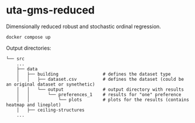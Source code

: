 # uta-gms-reduced

Dimensionally reduced robust and stochastic ordinal regression.

```
docker compose up
```

Output directories:
```
└── src
    ...
    ├── data
    │   ├── building                 # defines the dataset type
    │   │   ├── dataset.csv          # defines the dataset (could be an original dataset or synethetic)
    │   │   └── output               # output directory with results
    │   │       └── preferences_1    # results for "one" preference
    │   │           └── plots        # plots for the results (contains heatmap and lineplot)
    │   ├── ceiling-structures
    ...
```